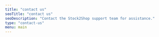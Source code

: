 ```yaml
---
title: "contact us"
seoTitle: "contact us"
seoDescription: "Contact the Stock2Shop support team for assistance."
type: "contact-us"
menu: main
---
```

